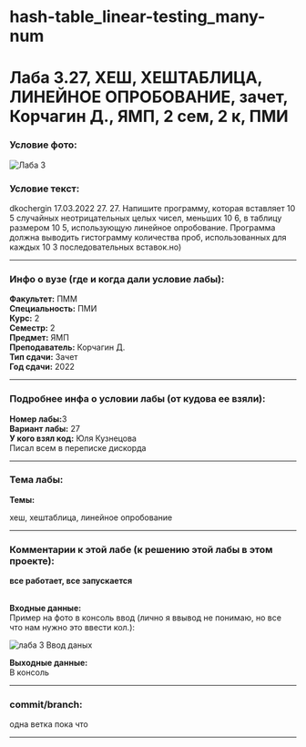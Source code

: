 # hash-table_linear-testing_many-num
# Лаба 3.27, ХЕШ, ХЕШТАБЛИЦА, ЛИНЕЙНОЕ ОПРОБОВАНИЕ, зачет, Корчагин Д., ЯМП, 2 сем, 2 к, ПМИ

<h3>Условие фото:</h3>

![Лаба 3](https://user-images.githubusercontent.com/72470327/176599215-135471c3-866b-467c-b5a9-781739f18ab8.png)



<h3>Условие текст:</h3>
<p>
dkochergin 17.03.2022 27. 27. Напишите программу, которая вставляет 10 5 случайных неотрицательных целых чисел, меньших 10 6, в таблицу размером 10 5, использующую линейное опробование. Программа должна выводить гистограмму количества проб, использованных для каждых 10 3 последовательных вставок.но)
</p>

<hr />
<h3>Инфо о вузе (где и когда дали условие лабы):</h3>
<b>Факультет:</b> ПММ
<br/>
<b>Специальность:</b> ПМИ
<br/>
<b>Курс:</b> 2
<br/>
<b>Семестр:</b> 2
<br/>
<b>Предмет:</b> ЯМП
<br/>
<b>Преподаватель:</b> Корчагин Д.
<br/>
<b>Тип сдачи:</b> Зачет
<br/>
<b>Год сдачи:</b> 2022

<hr />
<h3>Подробнее инфа о условии лабы (от кудова ее взяли):</h3>
<b>Номер лабы:</b>3
<br/>
<b>Вариант лабы:</b> 27
<br/>
<b>У кого взял код:</b> Юля Кузнецова
<br/>
 Писал всем в переписке дискорда

<hr />

<h3>Тема лабы:</h3>
<b>Темы:</b> 
<p>
 хеш, хештаблица, линейное опробование
</p>


<hr />

<h3>Комментарии к этой лабе (к решению этой лабы в этом проекте):</h3>
<p>
 <b>все работает, все запускается</b> <br/> <br/>
  
  <b>Входные данные:</b> <br/>
 Пример на фото в консоль ввод (лично я ввывод не понимаю, но все что нам нужно это ввести кол.):

![лаба 3 Ввод даных](https://user-images.githubusercontent.com/72470327/176599929-3685bdc2-9d77-4c3b-b2bf-b8f6fb9fe96e.png)


   <b>Выходные данные:</b> <br/>
В консоль
  
</p>

<hr />


<h3>commit/branch:</h3>
  <p>
    одна ветка пока что
</p>

<hr />

